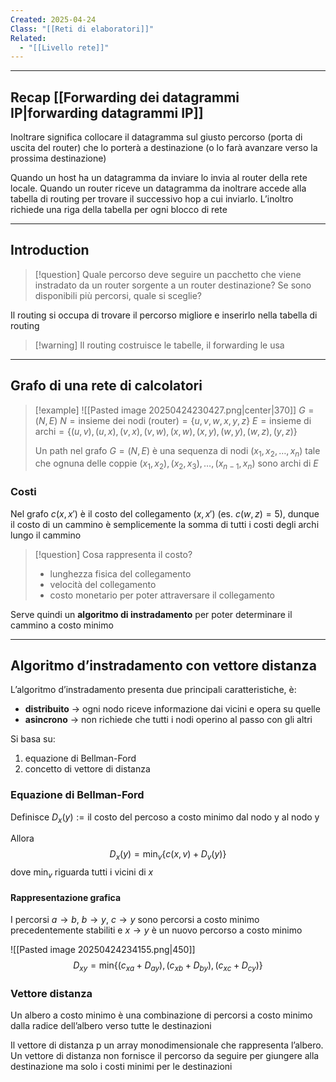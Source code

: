 ```yaml
---
Created: 2025-04-24
Class: "[[Reti di elaboratori]]"
Related:
  - "[[Livello rete]]"
---
```

---
## Recap [[Forwarding dei datagrammi IP|forwarding datagrammi IP]]
Inoltrare significa collocare il datagramma sul giusto percorso (porta di uscita del router) che lo porterà a destinazione (o lo farà avanzare verso la prossima destinazione)

Quando un host ha un datagramma da inviare lo invia al router della rete locale. Quando un router riceve un datagramma da inoltrare accede alla tabella di routing per trovare il successivo hop a cui inviarlo.
L’inoltro richiede una riga della tabella per ogni blocco di rete

---
## Introduction

>[!question] Quale percorso deve seguire un pacchetto che viene instradato da un router sorgente a un router destinazione? Se sono disponibili più percorsi, quale si sceglie?

Il routing si occupa di trovare il percorso migliore e inserirlo nella tabella di routing

>[!warning] Il routing costruisce le tabelle, il forwarding le usa

---
## Grafo di una rete di calcolatori

>[!example]
>![[Pasted image 20250424230427.png|center|370]]
>$G=(N,E)$
>$N=\text{insieme dei nodi (router)}=\{u,v,w,x,y,z\}$
>$E=\text{insieme di archi}=\{(u,v), (u,x), (v,x), (v,w), (x,w), (x,y), (w,y), (w,z), (y,z)\}$
>
>Un path nel grafo $G=(N,E)$ è una sequenza di nodi $(x_{1},x_{2},\dots,x_{n})$ tale che ognuna delle coppie $(x_{1},x_{2}),(x_{2},x_{3}),\dots,(x_{n-1},x_{n})$ sono archi di $E$

### Costi
Nel grafo $c(x,x')$ è il costo del collegamento $(x,x')$ (es. $c(w,z)=5$), dunque il costo di un cammino è semplicemente la somma di tutti i costi degli archi lungo il cammino

>[!question] Cosa rappresenta il costo?
>- lunghezza fisica del collegamento
>- velocità del collegamento
>- costo monetario per poter attraversare il collegamento

Serve quindi un **algoritmo di instradamento** per poter determinare il cammino a costo minimo

---
## Algoritmo d’instradamento con vettore distanza
L’algoritmo d’instradamento presenta  due principali caratteristiche, è:
- **distribuito** → ogni nodo riceve informazione dai vicini e opera su quelle
- **asincrono** → non richiede che tutti i nodi operino al passo con gli altri

Si basa su:
1. equazione di Bellman-Ford
2. concetto di vettore di distanza

### Equazione di Bellman-Ford
Definisce $D_{x}(y):=\text{il costo del percoso a costo minimo dal nodo y al nodo y}$

Allora
$$
D_{x}(y)=\text{min}_{v}\{c(x,v)+D_{v}(y)\}
$$
dove $\text{min}_{v}$ riguarda tutti i vicini di $x$

#### Rappresentazione grafica
I percorsi $a\to b$, $b\to y$, $c\to y$ sono percorsi a costo minimo precedentemente stabiliti e $x\to y$ è un nuovo percorso a costo minimo

![[Pasted image 20250424234155.png|450]]
$$
D_{xy}=\text{min}\{(c_{xa}+D_{ay}),(c_{xb}+D_{by}),(c_{xc}+D_{cy})\}
$$

### Vettore distanza
Un albero a costo minimo è una combinazione di percorsi a costo minimo dalla radice dell’albero verso tutte le destinazioni

Il vettore di distanza p un array monodimensionale che rappresenta l’albero. Un vettore di distanza non fornisce il percorso da seguire per giungere alla destinazione ma solo i costi minimi per le destinazioni

